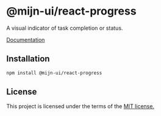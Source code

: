 # @mijn-ui/react-progress

A visual indicator of task completion or status.

[Documentation](https://mijn-ui.vercel.app/react/docs/components/progress)

## Installation

```sh
npm install @mijn-ui/react-progress
```

## License

This project is licensed under the terms of the [MIT license.](https://github.com/mijn-ui/mijn-ui-react/blob/main/LICENSE)
